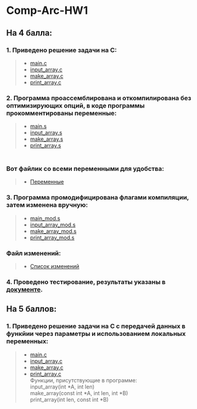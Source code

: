 # Comp-Arc-HW1

## На 4 балла:
 ### 1. Приведено решение задачи на С:
   > * [main.c](https://github.com/KcasTischaWattt/Comp-Arc-HW1/blob/main/C-files/main.c)
   > * [input_array.c](https://github.com/KcasTischaWattt/Comp-Arc-HW1/blob/main/C-files/input_array.c)
   > * [make_array.c](https://github.com/KcasTischaWattt/Comp-Arc-HW1/blob/main/C-files/make_array.c)
   > * [print_array.c](https://github.com/KcasTischaWattt/Comp-Arc-HW1/blob/main/C-files/print_array.c)

 ### 2. Программа проассемблирована и откомпилирована без оптимизирующих опций, в коде программы прокомментированы переменные:
   > * [main.s](https://github.com/KcasTischaWattt/Comp-Arc-HW1/blob/main/asm-files/default/main.s)
   > * [input_array.s](https://github.com/KcasTischaWattt/Comp-Arc-HW1/blob/main/asm-files/default/input_array.s)
   > * [make_array.s](https://github.com/KcasTischaWattt/Comp-Arc-HW1/blob/main/asm-files/default/make_array.s)
   > * [print_array.s](https://github.com/KcasTischaWattt/Comp-Arc-HW1/blob/main/asm-files/default/print_array.s)
    
   ### <br> Вот файлик со всеми переменными для удобства:
   > * [Переменные](https://github.com/KcasTischaWattt/Comp-Arc-HW1/blob/main/Variables.md)

 ### 3. Программа промодифицирована флагами компиляции, затем изменена вручную:
   > * [main_mod.s](https://github.com/KcasTischaWattt/Comp-Arc-HW1/blob/main/asm-files/mod/main_mod.s)
   > * [input_array_mod.s](https://github.com/KcasTischaWattt/Comp-Arc-HW1/blob/main/asm-files/mod/input_array_mod.s)
   > * [make_array_mod.s](https://github.com/KcasTischaWattt/Comp-Arc-HW1/blob/main/asm-files/mod/make_array_mod.s)
   > * [print_array_mod.s](https://github.com/KcasTischaWattt/Comp-Arc-HW1/blob/main/asm-files/mod/print_array_mod.s)
   ### Файл изменений:
   > * [Список изменений](https://github.com/KcasTischaWattt/Comp-Arc-HW1/blob/main/md-files/changes1.md)
 
 ### 4. Проведено тестирование, результаты указаны в [документе](https://github.com/KcasTischaWattt/Comp-Arc-HW1/blob/main/tests.md).
 
 
  
## На 5 баллов:

### 1. Приведено решение задачи на С с передачей данных в функйии через параметры и использованием локальных переменных:
   > * [main.c](https://github.com/KcasTischaWattt/Comp-Arc-HW1/blob/main/C-files/main.c)
   > * [input_array.c](https://github.com/KcasTischaWattt/Comp-Arc-HW1/blob/main/C-files/input_array.c)
   > * [make_array.c](https://github.com/KcasTischaWattt/Comp-Arc-HW1/blob/main/C-files/make_array.c)
   > * [print_array.c](https://github.com/KcasTischaWattt/Comp-Arc-HW1/blob/main/C-files/print_array.c)
   <br> Функции, присутствующие в программе:
   > <br>  input_array(int *A, int len)
   > <br>  make_array(const int *A, int len, int *B)
   > <br> print_array(int len, const int *B)
   
